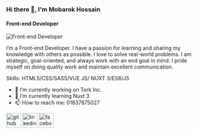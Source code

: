 ### Hi there 👋, I'm Mobarok Hossain
#### Front-end Developer
![Front-end Developer](https://scontent.fdac14-1.fna.fbcdn.net/v/t39.30808-6/322516310_493306482833076_7944373698748666645_n.png?_nc_cat=104&ccb=1-7&_nc_sid=e3f864&_nc_eui2=AeE8tm8SnsBL9tUAhn6sInWjr0HROHwqnsOvQdE4fCqew7jOx_9LmhOf9WemsklIA1tuJ-qizC7V6nSx-UfspbKo&_nc_ohc=eCVS4v7GpG0AX994S3d&tn=c8XCoc17bSy1LaxO&_nc_ht=scontent.fdac14-1.fna&oh=00_AfDEt2TXXFZTjMSZA1di3k5idPY5uqRHaJBz3FlA8bxV8A&oe=63B45328)

I’m a Front-end Developer. I have a passion for learning and sharing my knowledge with others as possible. I love to solve real-world problems. I am strategic, goal-oriented, and always work with an end goal in mind.  I pride myself on doing quality work and maintain excellent communication.

Skills: HTML5/CSS/SASS/VUE JS/ NUXT 3/ES6/JS

- 🔭 I’m currently working on Tork Inc. 
- 🌱 I’m currently learning Nuxt 3 
- 📫 How to reach me: 01837875027 


[<img src='https://cdn.jsdelivr.net/npm/simple-icons@3.0.1/icons/github.svg' alt='github' height='40'>](https://github.com/https://github.com/mobarokCSE)  [<img src='https://cdn.jsdelivr.net/npm/simple-icons@3.0.1/icons/linkedin.svg' alt='linkedin' height='40'>](https://www.linkedin.com/in/www.linkedin.com/in/mobarokCSE/)  [<img src='https://cdn.jsdelivr.net/npm/simple-icons@3.0.1/icons/facebook.svg' alt='facebook' height='40'>](https://www.facebook.com/https://www.facebook.com/mobarok.hossain27/)  

